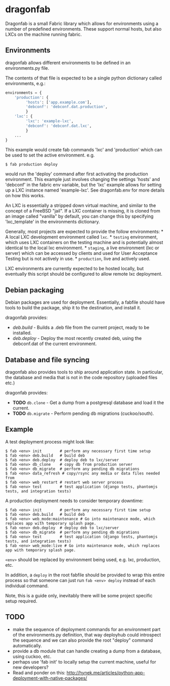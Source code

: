 dragonfab
=========

Dragonfab is a small Fabric library which allows for environments using a number
of predefined environments. These support normal hosts, but also LXCs on the machine
running fabric.

## Environments

dragonfab allows different environments to be defined in an environments.py file.

The contents of that file is expected to be a single python dictionary called
environments, e.g.:

```python
environments = {
    'production': {
         'hosts': ['app.example.com'],
         'debconf': 'debconf.dat.production',
         }
    'lxc': {
         'lxc': 'example-lxc',
         'debconf': 'debconf.dat.lxc',
         }
    ...
}
```

This example would create fab commands 'lxc' and 'production' which can be used to
set the active environment. e.g.

    $ fab production deploy

would run the 'deploy' command after first activating the production environment.
This example just involves changing the settings 'hosts' and 'debconf' in the
fabric env variable, but the 'lxc' example allows for setting up a LXC instance named
'example-lxc'. See dragonfab.env for more details on how this works.

An LXC is essentially a stripped down virtual machine, and similar to the concept of
a FreeBSD "jail". If a LXC container is missing, it is cloned from an image
called "vanilla" by default, you can change this by specifying 'lxc_template' in
the environments dictionary.

Generally, most projects are expected to provide the follow environments: 
    * A local LXC development environment called `lxc`.
    * `testing` environment, which uses LXC containers on the testing machine
      and is potentially almost identical to the local lxc environment.
    * `staging`, a live environment (lxc or server) which can be accessed by
       clients and used for User Acceptance Testing but is not actively in use.
    * `production`, live and actively used.

LXC environments are currently expected to be hosted locally, but eventually this
script should be configured to allow remote lxc deployment.

## Debian packaging

Debian packages are used for deployment. Essentially, a fabfile should 
have tools to build the package, ship it to the destination, and install it.

dragonfab provides:

* *deb.build* - Builds a .deb file from the current project, ready to be installed.
* *deb.deploy* - Deploy the most recently created deb, using the debconf.dat
  of the current environment.

## Database and file syncing

dragonfab also provides tools to ship around application state. In particular, the
database and media that is not in the code repository (uploaded files etc.)

dragonfab provides:

* **TODO** `db.clone` - Get a dump from a postgresql database and load it the current.
* **TODO** `db.migrate` - Perform pending db migrations (cuckoo/south).

## Example

A test deployment process might look like:

```
$ fab <env> init        # perform any necessary first time setup
$ fab <env> deb.build   # build deb 
$ fab <env> deb.deploy  # deploy deb to lxc/server
$ fab <env> db_clone    # copy db from production server
$ fab <env> db_migrate  # perform any pending db migrations
$ fab <env> data_refresh # copy/rsync any media or data files needed from 
$ fab <env> web_restart # restart web server process
$ fab <env> test        # test application (django tests, phantomjs tests, and integration tests)
```

A production deployment needs to consider temporary downtime:

```
$ fab <env> init        # perform any necessary first time setup
$ fab <env> deb.build   # build deb 
$ fab <env> web_mode:maintenance # Go into maintenance mode, which replaces app with temporary splash page.
$ fab <env> deb.deploy  # deploy deb to lxc/server
$ fab <env> db_migrate  # perform any pending db migrations
$ fab <env> test        # test application (django tests, phantomjs tests, and integration tests)
$ fab <env> web_mode:live # Go into maintenance mode, which replaces app with temporary splash page.
```

`<env>` should be replaced by environment being used, e.g. lxc, production, etc.

In addition, a `deploy` in the root fabfile should be provided to wrap this entire
process so that someone can just run `fab <env> deploy` instead of each
individual command.

Note, this is a guide only, inevitably there will be some project specific setup required.

## TODO

* make the sequence of deployment commands for an environment part of the environments.py
  definition, that way deployhub could introspect the sequence and we can also provide
  the root "deploy" command automatically.
* provide a db module that can handle creating a dump from a database, using cuckoo, etc.
* perhaps use 'fab init' to locally setup the current machine, useful for new
  developers?
* Read and ponder on this: http://hynek.me/articles/python-app-deployment-with-native-packages/

